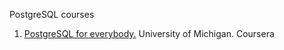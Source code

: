 PostgreSQL courses  
1. [PostgreSQL for everybody.](https://www.coursera.org/specializations/postgresql-for-everybody?) University of Michigan. Coursera  
